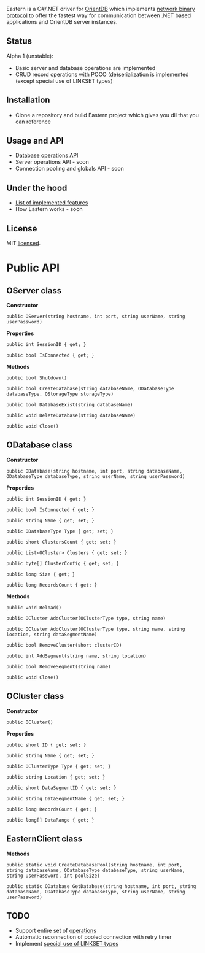 Eastern is a C#/.NET driver for [OrientDB](http://code.google.com/p/orient/) which implements [network binary protocol](http://code.google.com/p/orient/wiki/NetworkBinaryProtocol) to offer the fastest way for communication between .NET based applications and OrientDB server instances.

Status
---

Alpha 1 (unstable):
- Basic server and database operations are implemented 
- CRUD record operations with POCO (de)serialization is implemented (except special use of LINKSET types)

Installation
---

- Clone a repository and build Eastern project which gives you dll that you can reference

Usage and API
---

- [Database operations API](https://github.com/yojimbo87/Eastern/blob/master/docs/ODatabase.md)
- Server operations API - soon
- Connection pooling and globals API - soon

Under the hood
---

- [List of implemented features](https://github.com/yojimbo87/Eastern/blob/master/docs/Features.md)
- How Eastern works - soon

License
---

MIT [licensed](https://github.com/yojimbo87/Eastern/blob/master/LICENSE.md).

Public API
===

OServer class
---

**Constructor**

    public OServer(string hostname, int port, string userName, string userPassword)

**Properties**

    public int SessionID { get; }

    public bool IsConnected { get; }
    
**Methods**

    public bool Shutdown()

    public bool CreateDatabase(string databaseName, ODatabaseType databaseType, OStorageType storageType)

    public bool DatabaseExist(string databaseName)

    public void DeleteDatabase(string databaseName)

    public void Close()

ODatabase class
---

**Constructor**

    public ODatabase(string hostname, int port, string databaseName, ODatabaseType databaseType, string userName, string userPassword)

**Properties**

    public int SessionID { get; }

    public bool IsConnected { get; }
    
    public string Name { get; set; }
    
    public ODatabaseType Type { get; set; }
    
    public short ClustersCount { get; set; }
    
    public List<OCluster> Clusters { get; set; }
    
    public byte[] ClusterConfig { get; set; }
    
    public long Size { get; }
    
    public long RecordsCount { get; }
    
**Methods**

    public void Reload()

    public OCluster AddCluster(OClusterType type, string name)

    public OCluster AddCluster(OClusterType type, string name, string location, string dataSegmentName)

    public bool RemoveCluster(short clusterID)

    public int AddSegment(string name, string location)
    
    public bool RemoveSegment(string name)
    
    public void Close()

OCluster class
---

**Constructor**

    public OCluster()

**Properties**

    public short ID { get; set; }
    
    public string Name { get; set; }
    
    public OClusterType Type { get; set; }
    
    public string Location { get; set; }
    
    public short DataSegmentID { get; set; }
    
    public string DataSegmentName { get; set; }

    public long RecordsCount { get; }
    
    public long[] DataRange { get; }
    
EasternClient class
---

**Methods**

    public static void CreateDatabasePool(string hostname, int port, string databaseName, ODatabaseType databaseType, string userName, string userPassword, int poolSize)
    
    public static ODatabase GetDatabase(string hostname, int port, string databaseName, ODatabaseType databaseType, string userName, string userPassword)

TODO
---

- Support entire set of [operations](http://code.google.com/p/orient/wiki/NetworkBinaryProtocol#Operations)
- Automatic reconnection of pooled connection with retry timer
- Implement [special use of LINKSET types](http://code.google.com/p/orient/wiki/NetworkBinaryProtocol#Special_use_of_LINKSET_types)